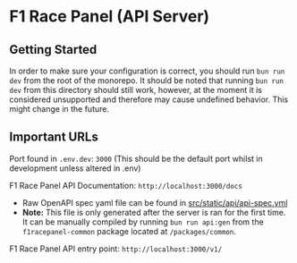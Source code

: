 # F1 Race Panel (API Server)

## Getting Started

In order to make sure your configuration is correct, you should run
`bun run dev` from the root of the monorepo. It should be noted that running
`bun run dev` from this directory should still work, however, at the moment it
is considered unsupported and therefore may cause undefined behavior. This might
change in the future.

## Important URLs

Port found in `.env.dev`: `3000` (This should be the default port whilst in
development unless altered in .env)

F1 Race Panel API Documentation: `http://localhost:3000/docs`

- Raw OpenAPI spec yaml file can be found in
  [src/static/api/api-spec.yml](./src/static/api/api-spec.yml)
- **Note:** This file is only generated after the server is ran for the first
  time. It can be manually compiled by running `bun run api:gen` from the
  `f1racepanel-common` package located at `/packages/common`.

F1 Race Panel API entry point: `http://localhost:3000/v1/`
